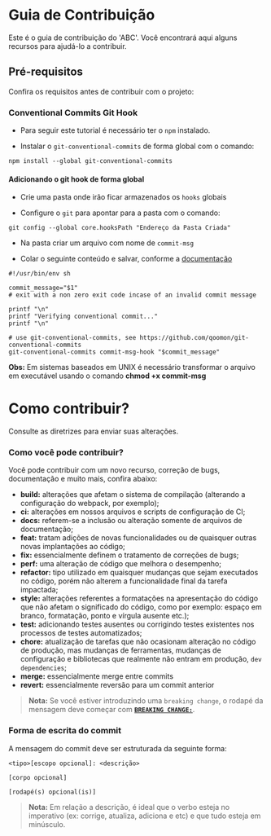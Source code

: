 # **Guia de Contribuição**

Este é o guia de contribuição do 'ABC'. Você encontrará aqui alguns recursos para ajudá-lo a contribuir.

## **Pré-requisitos**

Confira os requisitos antes de contribuir com o projeto:

### Conventional Commits Git Hook

- Para seguir este tutorial é necessário ter o `npm` instalado.

- Instalar o `git-conventional-commits` de forma global com o comando:

```
npm install --global git-conventional-commits
```

#### Adicionando o git hook de forma global

- Crie uma pasta onde irão ficar armazenados os `hooks` globais

- Configure o `git` para apontar para a pasta com o comando:

```
git config --global core.hooksPath "Endereço da Pasta Criada"
```

- Na pasta criar um arquivo com nome de `commit-msg`

- Colar o seguinte conteúdo e salvar, conforme a [documentação](https://gist.github.com/qoomon/5dfcdf8eec66a051ecd85625518cfd13)

```
#!/usr/bin/env sh

commit_message="$1"
# exit with a non zero exit code incase of an invalid commit message

printf "\n"
printf "Verifying conventional commit..."
printf "\n"

# use git-conventional-commits, see https://github.com/qoomon/git-conventional-commits
git-conventional-commits commit-msg-hook "$commit_message"
```

**Obs:** Em sistemas baseados em UNIX é necessário transformar o arquivo em executável usando o comando **chmod +x commit-msg**

# **Como contribuir?**

Consulte as diretrizes para enviar suas alterações.

### **Como você pode contribuir?**

Você pode contribuir com um novo recurso, correção de bugs, documentação e muito mais, confira abaixo:

- **build:** alterações que afetam o sistema de compilação (alterando a configuração do webpack, por exemplo);
- **ci:** alterações em nossos arquivos e scripts de configuração de CI;
- **docs:** referem-se a inclusão ou alteração somente de arquivos de documentação;
- **feat:** tratam adições de novas funcionalidades ou de quaisquer outras novas implantações ao código;
- **fix:** essencialmente definem o tratamento de correções de bugs;
- **perf:** uma alteração de código que melhora o desempenho;
- **refactor:** tipo utilizado em quaisquer mudanças que sejam executados no código, porém não alterem a funcionalidade final da tarefa impactada;
- **style:** alterações referentes a formatações na apresentação do código que não afetam o significado do código, como por exemplo: espaço em branco, formatação, ponto e vírgula ausente etc.);
- **test:** adicionando testes ausentes ou corrigindo testes existentes nos processos de testes automatizados;
- **chore:** atualização de tarefas que não ocasionam alteração no código de produção, mas mudanças de ferramentas, mudanças de configuração e bibliotecas que realmente não entram em produção, `dev dependencies`;
- **merge:** essencialmente merge entre commits
- **revert:** essencialmente reversão para um commit anterior

> **Nota:**
> Se você estiver introduzindo uma `breaking change`, o rodapé da mensagem deve começar com [**`BREAKING CHANGE:`**](https://www.conventionalcommits.org/en/v1.0.0/#commit-message-with-description-and-breaking-change-footer).

### **Forma de escrita do commit**

A mensagem do commit deve ser estruturada da seguinte forma:

```
<tipo>[escopo opcional]: <descrição>

[corpo opcional]

[rodapé(s) opcional(is)]
```

> **Nota:**
> Em relação a descrição, é ideal que o verbo esteja no imperativo (ex: corrige, atualiza, adiciona e etc) e que tudo esteja em minúsculo.
